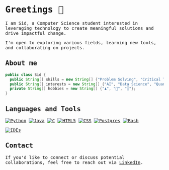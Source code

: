 <samp>
  <h1 align="left">Greetings 👋</h1>

  I am Sid, a Computer Science student interested in leveraging technology to create meaningful solutions and drive impactful change.

  I'm open to exploring various fields, learning new tools, and collaborating on projects.

  <h2 align="left">About me</h2>
  
  ```java
  public class Sid {
    public String[] skills = new String[] {"Problem Solving", "Critical Thinking", "Communication"};
    public String[] interests = new String[] {"AI", "Data Science", "Quantum Computing"};
    private String[] hobbies = new String[] {"♟️", "🎼", "🎚️"};
  }
  ```
  <h2 align="left">Languages and Tools</h2>
  
  [![Python](https://skillicons.dev/icons?i=py)](https://github.com/search?q=owner%3Asiddharth-shringarpure+language%3A%22Python%22&type=repositories)
  [![Java](https://skillicons.dev/icons?i=java)](https://github.com/search?q=owner%3Asiddharth-shringarpure+language%3A%22Java%22&type=repositories)
  [![C](https://skillicons.dev/icons?i=c)](https://github.com/search?q=owner%3Asiddharth-shringarpure+language%3A%22C%22&type=repositories)
  [![HTML5](https://skillicons.dev/icons?i=html)](https://github.com/search?q=owner%3Asiddharth-shringarpure+language%3A%22HTML%22&type=repositories)
  [![CSS](https://skillicons.dev/icons?i=css)](https://github.com/search?q=owner%3Asiddharth-shringarpure+language%3A%22CSS%22&type=repositories)
  [![Postgres](https://skillicons.dev/icons?i=postgres)](#)
  [![Bash](https://skillicons.dev/icons?i=bash)](#)
  
  [![IDEs](https://skillicons.dev/icons?i=pycharm,idea,vscodium,vim,figma,github,linux)](#)

  <h2 align="left">Contact</h2>

  If you'd like to connect or discuss potential collaborations, feel free to reach out via [LinkedIn](https://linkedin.com/in/siddharth-sh).
  


  
  
</samp>
